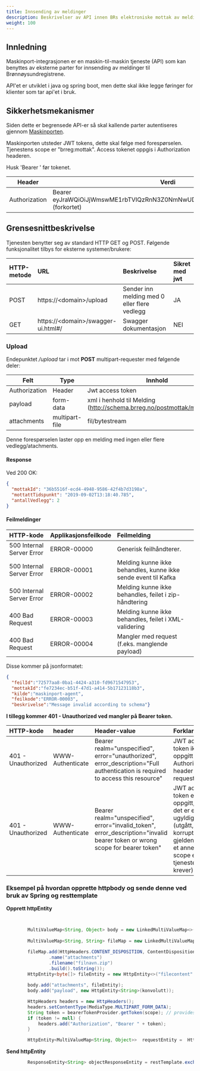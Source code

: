 ```yaml
---
title: Innsending av meldinger
description: Beskrivelser av API innen BRs elektroniske mottak av meldinger
weight: 100
---
```


## Innledning
Maskinport-integrasjonen er en maskin-til-maskin tjeneste (API) som kan benyttes av eksterne parter for innsending av meldinger til Brønnøysundregistrene. 

API'et er utviklet i java og spring boot, men dette skal ikke legge føringer for klienter som tar api'et i bruk.

## Sikkerhetsmekanismer

Siden dette er begrensede API-er så skal kallende parter autentiseres gjennom [Maskinporten](https://difi.github.io/idporten-oidc-dokumentasjon/oidc_guide_maskinporten.html).

Maskinporten utsteder JWT tokens, dette skal følge med forespørselen. Tjenestens scope er "brreg:mottak". Access tokenet oppgis i Authorization headeren.

Husk 'Bearer ' før tokenet. 

|Header        | Verdi                                                                              |
|--------------|------------------------------------------------------------------------------------|
|Authorization | Bearer eyJraWQiOiJjWmswME1rbTVIQzRnN3Z0NmNwUDVGSFpMS0pzdzhmQkFJdUZi... (forkortet) |


## Grensesnittbeskrivelse

Tjenesten benytter seg av standard HTTP GET og POST.
Følgende funksjonalitet tilbys for eksterne systemer/brukere:


| HTTP-metode    | URL                                    | Beskrivelse                                  | Sikret med jwt |
|:-------------- |:-------------------------------------- |:-------------------------------------------- |:-------------- |
| POST           | https://\<domain\>/upload              | Sender inn melding med 0 eller flere vedlegg | JA             |
| GET            | https://\<domain\>/swagger-ui.html#/   | Swagger dokumentasjon                        | NEI            |

### Upload

Endepunktet */upload* tar i mot **POST** multipart-requester med følgende deler:

|Felt               | Type           | Innhold                                                                      | Påkrevd |
|-------------------|----------------|------------------------------------------------------------------------------|---------|
| Authorization     | Header         | Jwt access token                                                             | Ja      |
| payload           | form-data      | xml i henhold til Melding (http://schema.brreg.no/postmottak/melding.xsd)    | Ja      |
| attachments       | multipart-file | fil/bytestream                                                               | Nei     |


Denne forespørselen laster opp en melding med ingen eller flere vedlegg/atachments.

#### Response
Ved 200 OK: 

```json
{
  "mottakId": "36b5516f-ecd4-4948-9586-42f4b7d3198a",
  "mottattTidspunkt": "2019-09-02T13:18:40.785",
  "antallVedlegg": 2
}
```

#### Feilmeldinger

| HTTP-kode                         | Applikasjonsfeilkode | Feilmelding                                                                                 |
|:----------------------------------|:---------------------|:------------------------------------------------------------------------------------------- |
| 500 Internal Server Error         | ERROR-00000          |  Generisk feilhåndterer.                                                                    |
| 500 Internal Server Error         | ERROR-00001          |  Melding kunne ikke behandles, kunne ikke sende event til Kafka                             |
| 500 Internal Server Error         | ERROR-00002          |  Melding kunne ikke behandles, feilet i zip-håndtering                                      |
| 400 Bad Request                   | ERROR-00003          |  Melding kunne ikke behandles, feilet i XML-validering                                      |
| 400 Bad Request                   | ERROR-00004          |  Mangler med request (f.eks. manglende payload)                                             |

Disse kommer på jsonformatet:

```json
{
  "feilId":"72577aa8-0ba1-4424-a310-fd9671547953",
  "mottakId":"fe7234ec-b51f-47d1-a414-5b17123118b3",
  "kilde":"maskinport-agent",
  "feilkode":"ERROR-00003",
  "beskrivelse":"Message invalid according to schema"}
```

**I tillegg kommer 401 - Unauthorized ved mangler på Bearer token.**

| HTTP-kode           | header           | Header-value                                                                                                                 | Forklaring                                                                                                                      |
|:--------------------|:-----------------|:-----------------------------------------------------------------------------------------------------------------------------|:--------------------------------------------------------------------------------------------------------------------------------|
| 401 - Unauthorized  | WWW-Authenticate |Bearer realm="unspecified", error="unauthorized", error_description="Full authentication is required to access this resource" | JWT access token ikke oppgitt i Authorization header i request.                                                                 |
| 401 - Unauthorized  | WWW-Authenticate |Bearer realm="unspecified", error="invalid_token", error_description="invalid bearer token or wrong scope for bearer token"  | JWT access token er oppgitt, men det er enten ugyldig (utgått, korrupt eller gjeldende for et annet scope en tjenesten krever). |


### Eksempel på hvordan opprette httpbody og sende denne ved bruk av Spring og resttemplate
**Opprett httpEntity**
```java


        MultiValueMap<String, Object> body = new LinkedMultiValueMap<>();
        
        MultiValueMap<String, String> fileMap = new LinkedMultiValueMap<>();

        fileMap.add(HttpHeaders.CONTENT_DISPOSITION, ContentDisposition.builder("form-data")
                .name("attachments")
                .filename("filnavn.zip")
                .build().toString());
        HttpEntity<byte[]> fileEntity = new HttpEntity<>("filecontent".getBytes(), fileMap);
        
        body.add("attachments", fileEntity);
        body.add("payload", new HttpEntity<String>(konvolutt));

        HttpHeaders headers = new HttpHeaders();
        headers.setContentType(MediaType.MULTIPART_FORM_DATA);
        String token = bearerTokenProvider.getToken(scope); // provides Maskinporten JWT accesstoken
        if (token != null) {
            headers.add("Authorization", "Bearer " + token);
        }

        HttpEntity<MultiValueMap<String, Object>>  requestEntity =  HttpEntity<>(body, headers);
```
**Send httpEntity**
```java
        ResponseEntity<String> objectResponseEntity = restTemplate.exchange("http://maskinportagent/mottak", HttpMethod.POST, requestEntity, String.class);
```